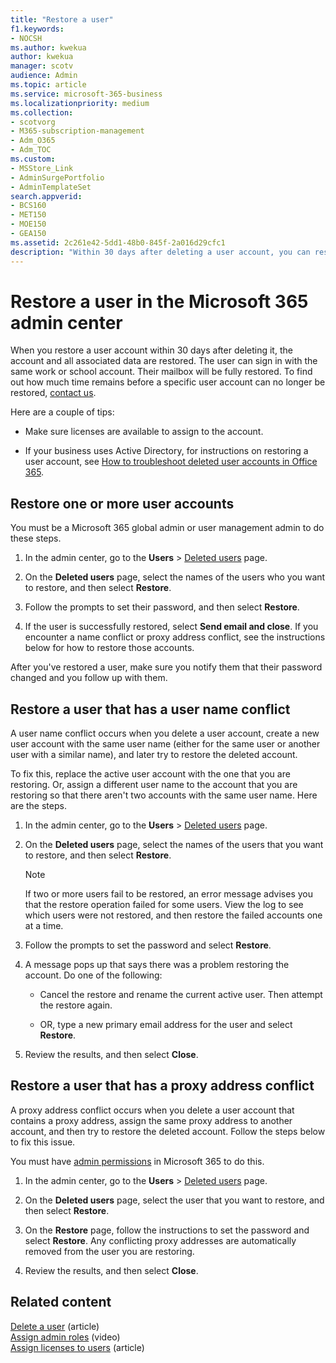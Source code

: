 ```yaml
---
title: "Restore a user"
f1.keywords:
- NOCSH
ms.author: kwekua
author: kwekua
manager: scotv
audience: Admin
ms.topic: article
ms.service: microsoft-365-business
ms.localizationpriority: medium
ms.collection: 
- scotvorg
- M365-subscription-management
- Adm_O365
- Adm_TOC
ms.custom:
- MSStore_Link
- AdminSurgePortfolio
- AdminTemplateSet
search.appverid:
- BCS160
- MET150
- MOE150
- GEA150
ms.assetid: 2c261e42-5dd1-48b0-845f-2a016d29cfc1
description: "Within 30 days after deleting a user account, you can restore the account and all data, and the user can sign in with the same account."
---
```


# Restore a user in the Microsoft 365 admin center
   
When you restore a user account within 30 days after deleting it, the account and all associated data are restored. The user can sign in with the same work or school account. Their mailbox will be fully restored. To find out how much time remains before a specific user account can no longer be restored, [contact us](../../business-video/get-help-support.md).
  
Here are a couple of tips:
  
- Make sure licenses are available to assign to the account.
    
- If your business uses Active Directory, for instructions on restoring a user account, see [How to troubleshoot deleted user accounts in Office 365](/office365/troubleshoot/active-directory/restore-deleted-user-accounts). 
    
## Restore one or more user accounts

You must be a Microsoft 365 global admin or user management admin to do these steps. 

1. In the admin center, go to the **Users** \> <a href="https://go.microsoft.com/fwlink/p/?linkid=2071581" target="_blank">Deleted users</a> page.

2. On the **Deleted users** page, select the names of the users who you want to restore, and then select **Restore**.
    
3. Follow the prompts to set their password, and then select **Restore**.
    
4. If the user is successfully restored, select **Send email and close**. If you encounter a name conflict or proxy address conflict, see the instructions below for how to restore those accounts.
    
After you've restored a user, make sure you notify them that their password changed and you follow up with them.
  
## Restore a user that has a user name conflict

A user name conflict occurs when you delete a user account, create a new user account with the same user name (either for the same user or another user with a similar name), and later try to restore the deleted account.
  
To fix this, replace the active user account with the one that you are restoring. Or, assign a different user name to the account that you are restoring so that there aren't two accounts with the same user name. Here are the steps.

1. In the admin center, go to the **Users** \> <a href="https://go.microsoft.com/fwlink/p/?linkid=2071581" target="_blank">Deleted users</a> page.
  
2. On the **Deleted users** page, select the names of the users that you want to restore, and then select **Restore**.
    
    > [!NOTE]
    > If two or more users fail to be restored, an error message advises you that the restore operation failed for some users. View the log to see which users were not restored, and then restore the failed accounts one at a time. 
  
3. Follow the prompts to set the password and select **Restore**.
    
4. A message pops up that says there was a problem restoring the account. Do one of the following:
    
     - Cancel the restore and rename the current active user. Then attempt the restore again.
    
     - OR, type a new primary email address for the user and select **Restore**.
    
5. Review the results, and then select **Close**.
    
## Restore a user that has a proxy address conflict

A proxy address conflict occurs when you delete a user account that contains a proxy address, assign the same proxy address to another account, and then try to restore the deleted account. Follow the steps below to fix this issue.
  
You must have [admin permissions](about-admin-roles.md) in Microsoft 365 to do this. 

1. In the admin center, go to the **Users** \> <a href="https://go.microsoft.com/fwlink/p/?linkid=2071581" target="_blank">Deleted users</a> page.

2. On the **Deleted users** page, select the user that you want to restore, and then select **Restore**. 
    
3. On the **Restore** page, follow the instructions to set the password and select **Restore**. Any conflicting proxy addresses are automatically removed from the user you are restoring.
    
4. Review the results, and then select **Close**.

## Related content

[Delete a user](delete-a-user.md) (article)\
[Assign admin roles](assign-admin-roles.md) (video)\
[Assign licenses to users](../manage/assign-licenses-to-users.md) (article)
